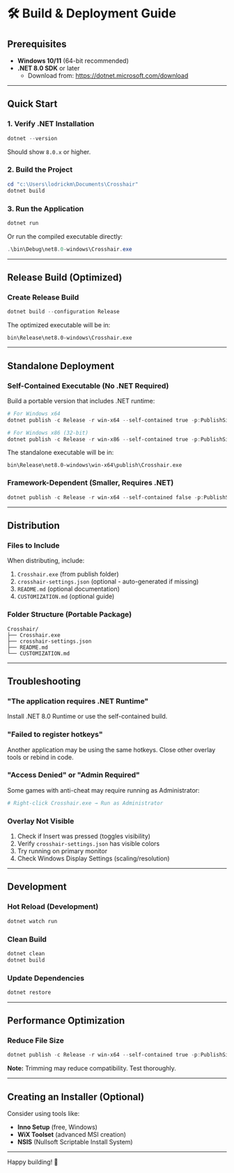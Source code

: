 # 🛠️ Build & Deployment Guide

## Prerequisites

- **Windows 10/11** (64-bit recommended)
- **.NET 8.0 SDK** or later
  - Download from: https://dotnet.microsoft.com/download

---

## Quick Start

### 1. Verify .NET Installation
```powershell
dotnet --version
```
Should show `8.0.x` or higher.

### 2. Build the Project
```powershell
cd "c:\Users\lodrickm\Documents\Crosshair"
dotnet build
```

### 3. Run the Application
```powershell
dotnet run
```

Or run the compiled executable directly:
```powershell
.\bin\Debug\net8.0-windows\Crosshair.exe
```

---

## Release Build (Optimized)

### Create Release Build
```powershell
dotnet build --configuration Release
```

The optimized executable will be in:
```
bin\Release\net8.0-windows\Crosshair.exe
```

---

## Standalone Deployment

### Self-Contained Executable (No .NET Required)

Build a portable version that includes .NET runtime:

```powershell
# For Windows x64
dotnet publish -c Release -r win-x64 --self-contained true -p:PublishSingleFile=true
```

```powershell
# For Windows x86 (32-bit)
dotnet publish -c Release -r win-x86 --self-contained true -p:PublishSingleFile=true
```

The standalone executable will be in:
```
bin\Release\net8.0-windows\win-x64\publish\Crosshair.exe
```

### Framework-Dependent (Smaller, Requires .NET)

```powershell
dotnet publish -c Release -r win-x64 --self-contained false -p:PublishSingleFile=true
```

---

## Distribution

### Files to Include

When distributing, include:
1. `Crosshair.exe` (from publish folder)
2. `crosshair-settings.json` (optional - auto-generated if missing)
3. `README.md` (optional documentation)
4. `CUSTOMIZATION.md` (optional guide)

### Folder Structure (Portable Package)
```
Crosshair/
├── Crosshair.exe
├── crosshair-settings.json
├── README.md
└── CUSTOMIZATION.md
```

---

## Troubleshooting

### "The application requires .NET Runtime"
Install .NET 8.0 Runtime or use the self-contained build.

### "Failed to register hotkeys"
Another application may be using the same hotkeys. Close other overlay tools or rebind in code.

### "Access Denied" or "Admin Required"
Some games with anti-cheat may require running as Administrator:
```powershell
# Right-click Crosshair.exe → Run as Administrator
```

### Overlay Not Visible
1. Check if Insert was pressed (toggles visibility)
2. Verify `crosshair-settings.json` has visible colors
3. Try running on primary monitor
4. Check Windows Display Settings (scaling/resolution)

---

## Development

### Hot Reload (Development)
```powershell
dotnet watch run
```

### Clean Build
```powershell
dotnet clean
dotnet build
```

### Update Dependencies
```powershell
dotnet restore
```

---

## Performance Optimization

### Reduce File Size
```powershell
dotnet publish -c Release -r win-x64 --self-contained true -p:PublishSingleFile=true -p:PublishTrimmed=true
```

**Note:** Trimming may reduce compatibility. Test thoroughly.

---

## Creating an Installer (Optional)

Consider using tools like:
- **Inno Setup** (free, Windows)
- **WiX Toolset** (advanced MSI creation)
- **NSIS** (Nullsoft Scriptable Install System)

---

Happy building! 🚀
